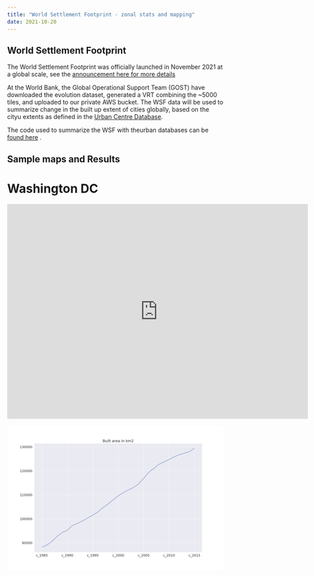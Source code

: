 ```yaml
---
title: "World Settlement Footprint - zonal stats and mapping"
date: 2021-10-20
--- 
```

## World Settlement Footprint
The World Settlement Footprint was officially launched in November 2021 at a global scale, see the [announcement here for more details](https://www.esa.int/Applications/Observing_the_Earth/Mapping_our_human_footprint_from_space)

At the World Bank, the Global Operational Support Team (GOST) have downloaded the evolution dataset, generated a VRT combining the ~5000 tiles, and uploaded to our private AWS bucket. The WSF data will be used to summarize change in the built up extent of cities globally, based on the cityu extents as defined in the [Urban Centre Database](https://ghsl.jrc.ec.europa.eu/ghs_stat_ucdb2015mt_r2019a.php).

The code used to summarize the WSF with theurban databases can be [found here](https://github.com/worldbank/Surviving_to_Thriving/blob/master/notebooks/ZON_URBAN_Global_SummarizeWSF.ipynb) .

## Sample maps and Results
# Washington DC
<iframe width="700" height="500" frameborder="0" title="WSF map of Washington DC" src="https://worldbank.github.io/Surviving_to_Thriving/media/WSF_Map_Halifax.html"></iframe>

![Halifax urban built-up](https://github.com/worldbank/Surviving_to_Thriving/blob/gh-pages/media/WSF_Evolution_Halifax.png)

